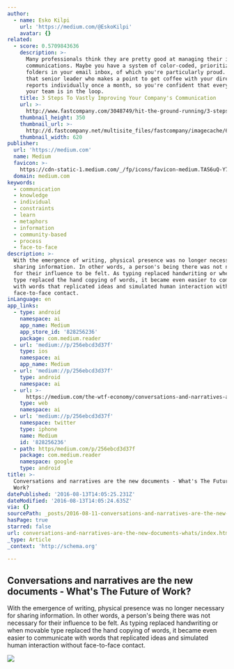 ```yaml
---
author:
  - name: Esko Kilpi
    url: 'https://medium.com/@EskoKilpi'
    avatar: {}
related:
  - score: 0.5709843636
    description: >-
      Many professionals think they are pretty good at managing their internal
      communications. Maybe you have a system of color-coded, prioritized
      folders in your email inbox, of which you're particularly proud. Or you're
      that senior leader who makes a point to get coffee with your direct
      reports individually once a month, so you're confident that everyone on
      your team is in the loop.
    title: 3 Steps To Vastly Improving Your Company's Communication
    url: >-
      http://www.fastcompany.com/3048749/hit-the-ground-running/3-steps-to-vastly-improving-your-companys-communication
    thumbnail_height: 350
    thumbnail_url: >-
      http://d.fastcompany.net/multisite_files/fastcompany/imagecache/620x350/poster/2015/07/3048749-poster-p-1-3-steps-to-vastly-improving-your-companys-communication_0.jpg
    thumbnail_width: 620
publisher:
  url: 'https://medium.com'
  name: Medium
  favicon: >-
    https://cdn-static-1.medium.com/_/fp/icons/favicon-medium.TAS6uQ-Y7kcKgi0xjcYHXw.ico
  domain: medium.com
keywords:
  - communication
  - knowledge
  - individual
  - constraints
  - learn
  - metaphors
  - information
  - community-based
  - process
  - face-to-face
description: >-
  With the emergence of writing, physical presence was no longer necessary for
  sharing information. In other words, a person's being there was not necessary
  for their influence to be felt. As typing replaced handwriting or when movable
  type replaced the hand copying of words, it became even easier to communicate
  with words that replicated ideas and simulated human interaction without
  face-to-face contact.
inLanguage: en
app_links:
  - type: android
    namespace: ai
    app_name: Medium
    app_store_id: '828256236'
    package: com.medium.reader
  - url: 'medium://p/256ebcd3d37f'
    type: ios
    namespace: ai
    app_name: Medium
  - url: 'medium://p/256ebcd3d37f'
    type: android
    namespace: ai
  - url: >-
      https://medium.com/the-wtf-economy/conversations-and-narratives-are-the-new-documents-256ebcd3d37f
    type: web
    namespace: ai
  - url: 'medium://p/256ebcd3d37f'
    namespace: twitter
    type: iphone
    name: Medium
    id: '828256236'
  - path: https/medium.com/p/256ebcd3d37f
    package: com.medium.reader
    namespace: google
    type: android
title: >-
  Conversations and narratives are the new documents - What's The Future of
  Work?
datePublished: '2016-08-13T14:05:25.231Z'
dateModified: '2016-08-13T14:05:24.635Z'
via: {}
sourcePath: _posts/2016-08-11-conversations-and-narratives-are-the-new-documents-whats.md
hasPage: true
starred: false
url: conversations-and-narratives-are-the-new-documents-whats/index.html
_type: Article
_context: 'http://schema.org'

---
```

<article style=""><h1>Conversations and narratives are the new documents - What's The Future of Work?</h1><p>With the emergence of writing, physical presence was no longer necessary for sharing information. In other words, a person's being there was not necessary for their influence to be felt. As typing replaced handwriting or when movable type replaced the hand copying of words, it became even easier to communicate with words that replicated ideas and simulated human interaction without face-to-face contact.</p><img src="https://cdn-images-1.medium.com/max/1200/1*6-QAnO0CWijaZqYlnjSWfg.jpeg" /></article>